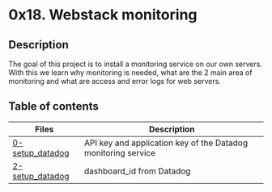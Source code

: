 # 0x18. Webstack monitoring

## Description
The goal of this project is to install a monitoring service on our own servers.
With this we learn why monitoring is needed, what are the 2 main area of monitoring and what are access and error logs for web servers.

## Table of contents
Files | Description
----- | -----------
[0-setup_datadog](./0-setup_datadog) | API key and application key of the Datadog monitoring service
[2-setup_datadog](./2-setup_datadog) | dashboard_id from Datadog

